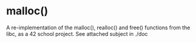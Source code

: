 # malloc()

A re-implementation of the malloc(), realloc() and free() functions from the libc, as a 42 school project.
See attached subject in ./doc

